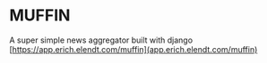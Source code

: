# MUFFIN
A super simple news aggregator built with django [https://app.erich.elendt.com/muffin](app.erich.elendt.com/muffin)
